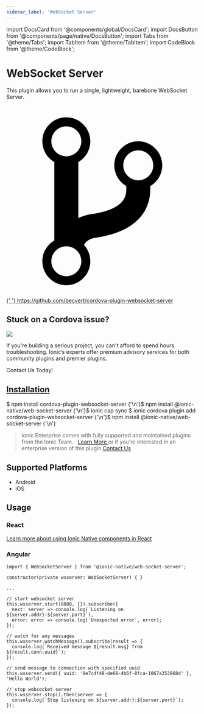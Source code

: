 ```yaml
---
sidebar_label: 'WebSocket Server'
---
```


import DocsCard from '@components/global/DocsCard';
import DocsButton from '@components/page/native/DocsButton';
import Tabs from '@theme/Tabs';
import TabItem from '@theme/TabItem';
import CodeBlock from '@theme/CodeBlock';

# WebSocket Server

This plugin allows you to run a single, lightweight, barebone WebSocket Server.

<p>
  <a
    href="https://github.com/becvert/cordova-plugin-websocket-server"
    target="_blank"
    rel="noopener"
    className="git-link"
  >
    <svg viewBox="0 0 512 512">
      <path d="M416 160c0-35.3-28.7-64-64-64s-64 28.7-64 64c0 23.7 12.9 44.3 32 55.4v8.6c0 19.9-7.8 33.7-25.3 44.9-15.4 9.8-38.1 17.1-67.5 21.5-14 2.1-25.7 6-35.2 10.7V151.4c19.1-11.1 32-31.7 32-55.4 0-35.3-28.7-64-64-64S96 60.7 96 96c0 23.7 12.9 44.3 32 55.4v209.2c-19.1 11.1-32 31.7-32 55.4 0 35.3 28.7 64 64 64s64-28.7 64-64c0-16.6-6.3-31.7-16.7-43.1 1.9-4.9 9.7-16.3 29.4-19.3 38.8-5.8 68.9-15.9 92.3-30.8 36-22.8 55-57 55-98.8v-8.6c19.1-11.1 32-31.7 32-55.4zM160 56c22.1 0 40 17.9 40 40s-17.9 40-40 40-40-17.9-40-40 17.9-40 40-40zm0 400c-22.1 0-40-17.9-40-40s17.9-40 40-40 40 17.9 40 40-17.9 40-40 40zm192-256c-22.1 0-40-17.9-40-40s17.9-40 40-40 40 17.9 40 40-17.9 40-40 40z"></path>
    </svg>{' '}
    https://github.com/becvert/cordova-plugin-websocket-server
  </a>
</p>

<h2>Stuck on a Cordova issue?</h2>
<DocsCard
  className="cordova-ee-card"
  header="Don't waste precious time on plugin issues."
  href="https://ionicframework.com/sales?product_of_interest=Ionic%20Native"
>
  <div>
    <img src="/docs/icons/native-cordova-bot.png" class="cordova-ee-img" />
    <p>
      If you're building a serious project, you can't afford to spend hours troubleshooting. Ionic’s experts offer
      premium advisory services for both community plugins and premier plugins.
    </p>
    <DocsButton className="native-ee-detail">Contact Us Today!</DocsButton>
  </div>
</DocsCard>

<h2 id="installation">
  <a href="#installation">Installation</a>
</h2>
<Tabs
  groupId="runtime"
  defaultValue="Capacitor"
  values={[
    { value: 'Capacitor', label: 'Capacitor' },
    { value: 'Cordova', label: 'Cordova' },
    { value: 'Enterprise', label: 'Enterprise' },
  ]}
>
  <TabItem value="Capacitor">
    <CodeBlock className="language-shell">
      $ npm install cordova-plugin-websocket-server {'\n'}$ npm install @ionic-native/web-socket-server {'\n'}$ ionic
      cap sync
    </CodeBlock>
  </TabItem>
  <TabItem value="Cordova">
    <CodeBlock className="language-shell">
      $ ionic cordova plugin add cordova-plugin-websocket-server {'\n'}$ npm install @ionic-native/web-socket-server {'\n'}
    </CodeBlock>
  </TabItem>
  <TabItem value="Enterprise">
    <blockquote>
      Ionic Enterprise comes with fully supported and maintained plugins from the Ionic Team. &nbsp;
      <a class="btn" href="https://ionic.io/docs/premier-plugins">
        Learn More
      </a> or if you're interested in an enterprise version of this plugin <a
        class="btn"
        href="https://ionicframework.com/sales?product_of_interest=Ionic%20Enterprise%20Engine"
      >
        Contact Us
      </a>
    </blockquote>
  </TabItem>
</Tabs>

## Supported Platforms

- Android
- iOS

## Usage

### React

[Learn more about using Ionic Native components in React](../native-community.md#react)

### Angular

```tsx
import { WebSocketServer } from '@ionic-native/web-socket-server';

constructor(private wsserver: WebSocketServer) { }

...

// start websocket server
this.wsserver.start(8888, {}).subscribe({
  next: server => console.log(`Listening on ${server.addr}:${server.port}`),
  error: error => console.log(`Unexpected error`, error);
});

// watch for any messages
this.wsserver.watchMessage().subscribe(result => {
  console.log(`Received message ${result.msg} from ${result.conn.uuid}`);
});

// send message to connection with specified uuid
this.wsserver.send({ uuid: '8e7c4f48-de68-4b6f-8fca-1067a353968d' }, 'Hello World');

// stop websocket server
this.wsserver.stop().then(server => {
  console.log(`Stop listening on ${server.addr}:${server.port}`);
});

```
